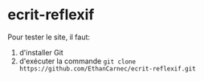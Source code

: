 # ecrit-reflexif

Pour tester le site, il faut:
1. d'installer Git
2. d'exécuter la commande `git clone https://github.com/EthanCarnec/ecrit-reflexif.git`
